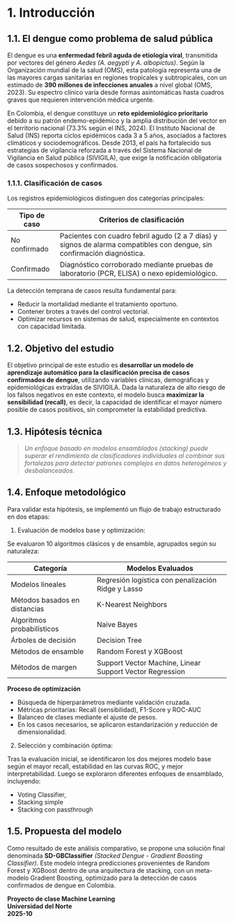 # 1. Introducción

## 1.1. El dengue como problema de salud pública

El dengue es una **enfermedad febril aguda de etiología viral**,  transmitida por vectores del género _Aedes (A. aegypti y A. albopictus)_. Según la Organización mundial de la salud (OMS), esta patología representa una de las mayores cargas sanitarias en regiones tropicales y subtropicales, con un estimado de **390 millones de infecciones anuales** a nivel global (OMS, 2023). Su espectro clínico varía desde formas asintomáticas hasta cuadros graves que requieren intervención médica urgente. 

En Colombia, el dengue constituye un **reto epidemiológico prioritario** debido a su patrón endemo-epidémico y la amplia distribución del vector en el territorio nacional (73.3% según el INS, 2024). El  Instituto Nacional de Salud (INS) reporta ciclos epidémicos cada 3 a 5 años, asociados a factores climáticos y sociodemográficos. Desde 2013, el país ha fortalecido sus estrategias de vigilancia reforzada a través del Sistema Nacional de Vigilancia en Salud pública (SIVIGILA), que exige la notificación obligatoria de casos sospechosos y confirmados.

### 1.1.1. Clasificación de casos
Los registros epidemiológicos distinguen dos categorías principales:

| Tipo de caso | Criterios de clasificación |
| ---- |----|
| No confirmado |Pacientes con cuadro febril agudo (2 a 7 días) y signos de alarma compatibles con dengue, sin confirmación diagnóstica.|
| Confirmado | Diagnóstico corroborado mediante pruebas de laboratorio (PCR, ELISA) o nexo epidemiológico. | 

La detección temprana de casos resulta fundamental para:
* Reducir la mortalidad mediante el tratamiento oportuno.
* Contener brotes a través del control vectorial.
* Optimizar recursos en sistemas de salud, especialmente en contextos con capacidad limitada.


## 1.2. Objetivo del estudio

El objetivo principal de este estudio es **desarrollar un modelo de aprendizaje automático para la clasificación precisa de casos confirmados de dengue**, utilizando variables clínicas, demográficas y epidemiológicas extraídas de SIVIGILA. Dada la naturaleza de alto riesgo de los falsos negativos en este contexto, el modelo busca **maximizar la sensibilidad (recall)**, es decir, la capacidad de identificar el mayor número posible de casos positivos, sin comprometer la estabilidad predictiva.

## 1.3. Hipótesis técnica
> _Un enfoque basado en modelos ensamblados (stacking) puede superar el rendimiento de clasificadores individuales al combinar sus fortalezas para detectar patrones complejos en datos heterogéneos y desbalanceados._

## 1.4. Enfoque metodológico
Para validar esta hipótesis, se implementó un flujo de trabajo estructurado en dos etapas: 

1. Evaluación de modelos base y optimización:

Se evaluaron 10 algoritmos clásicos y de ensamble, agrupados según su naturaleza:

|Categoría| Modelos Evaluados |
| ---- | ----|
| Modelos lineales| Regresión logística con penalización Ridge y Lasso |
| Métodos basados en distancias | K-Nearest Neighbors |
| Algoritmos probabilísticos | Naive Bayes |
| Árboles de decisión | Decision Tree |
| Métodos de ensamble | Random Forest y XGBoost |
| Métodos de margen | Support Vector Machine, Linear Support Vector Regression | 

**Proceso de optimización**
* Búsqueda de hiperparámetros mediante validación cruzada.
* Métricas prioritarias: Recall (sensibilidad), F1-Score y ROC-AUC
* Balanceo de clases mediante el ajuste de pesos.
* En los casos necesarios, se aplicaron estandarización y reducción de dimensionalidad.


2. Selección y combinación óptima:

Tras la evaluación inicial, se identificaron los dos mejores modelo base según el mayor recall, estabilidad en las curvas ROC, y mejor interpretabilidad. Luego se exploraron diferentes enfoques de ensamblado, incluyendo:
* Voting Classifier,
* Stacking simple
* Stacking con passthrough


## 1.5. Propuesta del modelo
Como resultado de este análisis comparativo, se propone una solución final denominada **SD-GBClassifier** _(Stacked Dengue - Gradient Boosting Classifier)_. Este modelo integra predicciones provenientes de Random Forest y XGBoost dentro de una arquitectura de stacking, con un meta-modelo Gradient Boosting, optimizado para la detección de casos confirmados de dengue en Colombia.

**Proyecto de clase Machine Learning**\
**Universidad del Norte**\
**2025-10**
